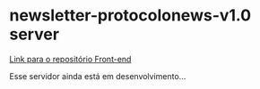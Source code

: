 # newsletter-protocolonews-v1.0 server 
<a href="https://github.com/dopplerpng/protocolo-news-1.0"> Link para o repositório Front-end</a>

Esse servidor ainda está em desenvolvimento...
